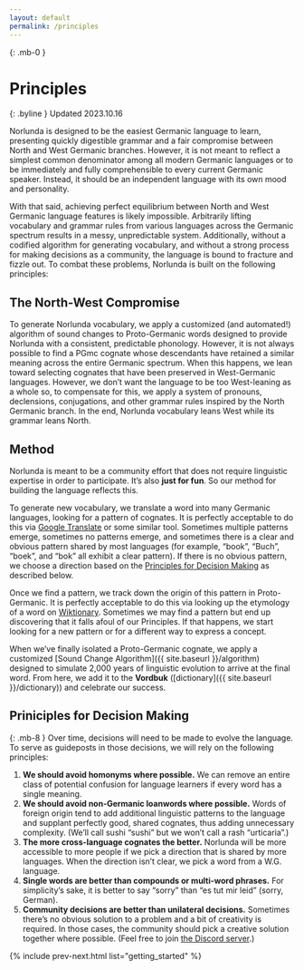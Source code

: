 ```yaml
---
layout: default
permalink: /principles
---
```


{: .mb-0 }
# Principles

{: .byline }
Updated 2023.10.16

Norlunda is designed to be the easiest Germanic language to learn, presenting quickly digestible grammar and a fair compromise between North and West Germanic branches. However, it is not meant to reflect a simplest common denominator among all modern Germanic languages or to be immediately and fully comprehensible to every current Germanic speaker. Instead, it should be an independent language with its own mood and personality.

With that said, achieving perfect equilibrium between North and West Germanic language features is likely impossible. Arbitrarily lifting vocabulary and grammar rules from various languages across the Germanic spectrum results in a messy, unpredictable system. Additionally, without a codified algorithm for generating vocabulary, and without a strong process for making decisions as a community, the language is bound to fracture and fizzle out. To combat these problems, Norlunda is built on the following principles:

## The North-West Compromise

To generate Norlunda vocabulary, we apply a customized (and automated!) algorithm of sound changes to Proto-Germanic words designed to provide Norlunda with a consistent, predictable phonology. However, it is not always possible to find a PGmc cognate whose descendants have retained a similar meaning across the entire Germanic spectrum. When this happens, we lean toward selecting cognates that have been preserved in West-Germanic languages. However, we don’t want the language to be too West-leaning as a whole so, to compensate for this, we apply a system of pronouns, declensions, conjugations, and other grammar rules inspired by the North Germanic branch. In the end, Norlunda vocabulary leans West while its grammar leans North.

## Method

Norlunda is meant to be a community effort that does not require linguistic expertise in order to participate. It’s also **just for fun**. So our method for building the language reflects this.

To generate new vocabulary, we translate a word into many Germanic languages, looking for a pattern of cognates. It is perfectly acceptable to do this via [Google Translate](https://translate.google.com/) or some similar tool. Sometimes multiple patterns emerge, sometimes no patterns emerge, and sometimes there is a clear and obvious pattern shared by most languages (for example, “book”, “Buch”, “boek”, and “bok” all exhibit a clear pattern). If there is no obvious pattern, we choose a direction based on the [Principles for Decision Making](#principles-for-decision-making) as described below.

Once we find a pattern, we track down the origin of this pattern in Proto-Germanic. It is perfectly acceptable to do this via looking up the etymology of a word on [Wiktionary](https://en.wiktionary.org/wiki/Wiktionary:Main_Page). Sometimes we may find a pattern but end up discovering that it falls afoul of our Principles. If that happens, we start looking for a new pattern or for a different way to express a concept.

When we’ve finally isolated a Proto-Germanic cognate, we apply a customized [Sound Change Algorithm]({{ site.baseurl }}/algorithm) designed to simulate 2,000 years of linguistic evolution to arrive at the final word. From here, we add it to the **Vordbuk** ([dictionary]({{ site.baseurl }}/dictionary)) and celebrate our success.

## Priniciples for Decision Making

{: .mb-8 }
Over time, decisions will need to be made to evolve the language. To serve as guideposts in those decisions, we will rely on the following principles:
1. **We should avoid homonyms where possible.** We can remove an entire class of potential confusion for language learners if every word has a single meaning.
1. **We should avoid non-Germanic loanwords where possible.** Words of foreign origin tend to add additional linguistic patterns to the language and supplant perfectly good, shared cognates, thus adding unnecessary complexity. (We’ll call sushi “sushi” but we won’t call a rash “urticaria”.)
1. **The more cross-language cognates the better.** Norlunda will be more accessible to more people if we pick a direction that is shared by more languages. When the direction isn’t clear, we pick a word from a W.G. language.
1. **Single words are better than compounds or multi-word phrases.** For simplicity’s sake, it is better to say “sorry” than “es tut mir leid” (sorry, German).
1. **Community decisions are better than unilateral decisions.** Sometimes there’s no obvious solution to a problem and a bit of creativity is required. In those cases, the community should pick a creative solution together where possible. (Feel free to join [the Discord server](https://discord.gg/AGvmXRhscG).)

{% include prev-next.html list="getting_started" %}